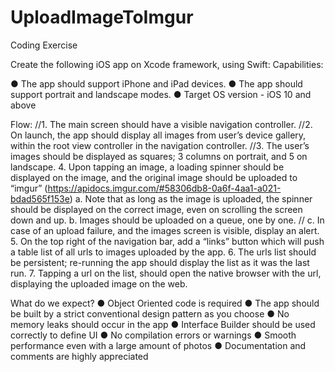 # UploadImageToImgur

Coding Exercise

Create the following iOS app on Xcode framework, using Swift:
Capabilities:

● The app should support iPhone and iPad devices.
● The app should support portrait and landscape modes.
● Target OS version - iOS 10 and above

Flow:
//1. The main screen should have a visible navigation controller.
//2. On launch, the app should display all images from user’s device gallery, within the root view controller in the navigation controller.
//3. The user’s images should be displayed as squares; 3 columns on portrait, and 5
on landscape.
4. Upon tapping an image, a loading spinner should be displayed on the image, and the original image should be uploaded to “imgur”
(https://apidocs.imgur.com/#58306db8-0a6f-4aa1-a021-bdad565f153e)
        a. Note that as long as the image is uploaded, the spinner should be displayed on
        the correct image, even on scrolling the screen down and up.
        b. Images should be uploaded on a queue, one by one.
    //    c. In case of an upload failure, and the images screen is visible, display an alert.
5. On the top right of the navigation bar, add a “links” button which will push a table list of all urls to images uploaded by the app.
6. The urls list should be persistent; re-running the app should display the list as it was the last run.
7. Tapping a url on the list, should open the native browser with the url, displaying the uploaded image on the web.

What do we expect?
● Object Oriented code is required
● The app should be built by a strict conventional design pattern as you choose ● No memory leaks should occur in the app
● Interface Builder should be used correctly to define UI
● No compilation errors or warnings
● Smooth performance even with a large amount of photos
● Documentation and comments are highly appreciated
